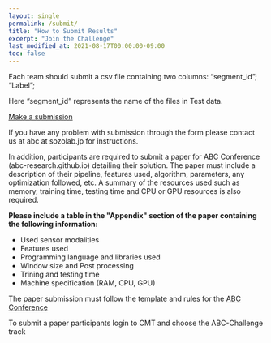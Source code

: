 ```yaml
---
layout: single
permalink: /submit/
title: "How to Submit Results"
excerpt: "Join the Challenge"
last_modified_at: 2021-08-17T00:00:00-09:00
toc: false
---
```


Each team should submit a csv file containing two columns: “segment_id”; “Label”;

Here “segment_id” represents the name of the files in Test data.

[Make a submission](https://forms.gle/s1qaHsnK1A9snVy29)

If you have any problem with submission through the form please contact us at
abc at sozolab.jp for instructions.

In addition, participants are required to submit a paper for ABC Conference (abc-research.github.io) detailing their solution. The paper must include a description of their pipeline, features used, algorithm, parameters, any optimization followed, etc.
A summary of the resources used such as memory, training time, testing time and CPU or GPU resources is also required.

<b>Please include a table in the "Appendix" section of the paper containing the following information:</b>
<ul>
  <li>Used sensor modalities</li>
  <li>Features used</li>
  <li>Programming language and libraries used</li>
  <li>Window size and Post processing</li>
  <li>Trining and testing time</li>
  <li>Machine specification (RAM, CPU, GPU)</li>
</ul>

The paper submission must follow the template and rules for the [ABC Conference](https://abc-research.github.io)

To submit a paper participants login to CMT and choose the ABC-Challenge track

<!-- [Submit a paper](https://cmt3.research.microsoft.com/IVPRICIEV2020/Submission/Index) -->
<!-- https://cmt3.research.microsoft.com/ABC2021/Submission/Index -->
